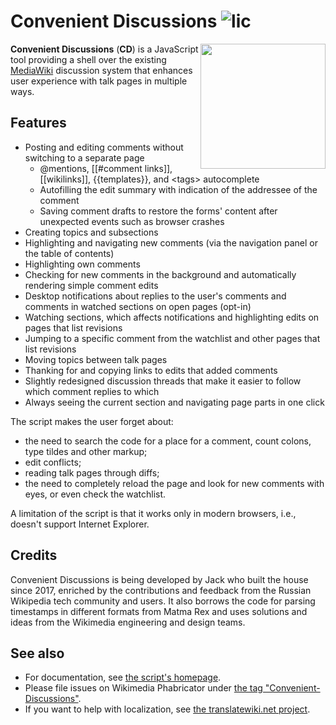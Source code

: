 # Convenient Discussions ![lic](https://img.shields.io/github/license/jwbth/convenient-discussions)
<img align="right" width="200" src="https://upload.wikimedia.org/wikipedia/commons/thumb/d/d0/Convenient_Discussions_logo_color_textless.svg/200px-Convenient_Discussions_logo_color_textless.svg.png" />

**Convenient Discussions** (**CD**) is a JavaScript tool providing a shell over the existing [MediaWiki](https://www.mediawiki.org/) discussion system that enhances user experience with talk pages in multiple ways.

## Features
* Posting and editing comments without switching to a separate page
  * @mentions, [[#comment links]], [[wikilinks]], {{templates}}, and \<tags> autocomplete
  * Autofilling the edit summary with indication of the addressee of the comment
  * Saving comment drafts to restore the forms' content after unexpected events such as browser crashes
* Creating topics and subsections
* Highlighting and navigating new comments (via the navigation panel or the table of contents)
* Highlighting own comments
* Checking for new comments in the background and automatically rendering simple comment edits
* Desktop notifications about replies to the user's comments and comments in watched sections on open pages (opt-in)
* Watching sections, which affects notifications and highlighting edits on pages that list revisions
* Jumping to a specific comment from the watchlist and other pages that list revisions
* Moving topics between talk pages
* Thanking for and copying links to edits that added comments
* Slightly redesigned discussion threads that make it easier to follow which comment replies to which
* Always seeing the current section and navigating page parts in one click

The script makes the user forget about:
* the need to search the code for a place for a comment, count colons, type tildes and other markup;
* edit conflicts;
* reading talk pages through diffs;
* the need to completely reload the page and look for new comments with eyes, or even check the watchlist.

A limitation of the script is that it works only in modern browsers, i.e., doesn't support Internet Explorer.

## Credits
Convenient Discussions is being developed by Jack who built the house since 2017, enriched by the contributions and feedback from the Russian Wikipedia tech community and users. It also borrows the code for parsing timestamps in different formats from Matma Rex and uses solutions and ideas from the Wikimedia engineering and design teams.

## See also
* For documentation, see [the script's homepage](https://commons.wikimedia.org/wiki/User:Jack_who_built_the_house/Convenient_Discussions).
* Please file issues on Wikimedia Phabricator under [the tag "Convenient-Discussions"](https://phabricator.wikimedia.org/tag/convenient-discussions/).
* If you want to help with localization, see [the translatewiki.net project](https://translatewiki.net/wiki/Translating:Convenient_Discussions).
